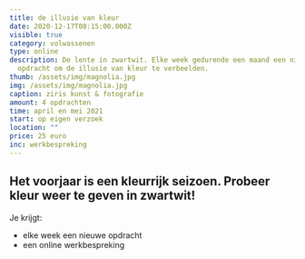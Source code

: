 ```yaml
---
title: de illusie van kleur
date: 2020-12-17T08:15:00.000Z
visible: true
category: volwassenen
type: online
description: De lente in zwartwit. Elke week gedurende een maand een nieuwe
  opdracht om de illusie van kleur te verbeelden.
thumb: /assets/img/magnolia.jpg
img: /assets/img/magnolia.jpg
caption: ziris kunst & fotografie
amount: 4 opdrachten
time: april en mei 2021
start: op eigen verzoek
location: ""
price: 25 euro
inc: werkbespreking
---
```

## Het voorjaar is een kleurrijk seizoen. Probeer kleur weer te geven in zwartwit!

Je krijgt:

* elke week een nieuwe opdracht
* een online werkbespreking